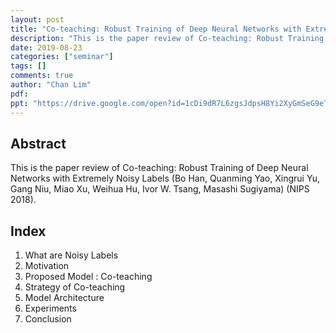 ```yaml
---
layout: post
title: "Co-teaching: Robust Training of Deep Neural Networks with Extremely Noisy Labels"
description: "This is the paper review of Co-teaching: Robust Training of Deep Neural Networks with Extremely Noisy Labels (NIPS 2018)."
date: 2019-08-23
categories: ["seminar"]
tags: []
comments: true
author: "Chan Lim"
pdf:
ppt: "https://drive.google.com/open?id=1cDi9dR7L6zgsJdpsH8Yi2XyGmSeG9eTr"
---
```


<!-- Post name should be this form: today-title.md
        For example, 2019-08-02-hyperparameter-optimization.md -->

<!-- Fill the contents where --Fill-- exists -->
<!-- If you don't want to fill the --Fill--(not necessary) part, then remove them all.
        For example, pdf: -->
<!-- The example is in '_posts/2019-08-02-hyperparameter-optimization.md'>

<!-- For 'title' front matter, follow this format: This is Title Format -->
<!-- For 'description' front matter, follow this format: It is description. -->
<!-- For 'date' front matter, follow this format: 2019-01-01 -->
<!-- For 'tags' front matter, write down the tag in abbreviation
        For example, write down CV instead of Computer Science
        'tags' can be more than one. Follow the format: ["CV", "ML"] -->
<!-- For 'author' fron matter, write down your name in this format: Gildong Hong -->
<!-- For 'pdf' and 'ppt' front matter, if you have the attachment files, write down the url -->

## Abstract
This is the paper review of Co-teaching: Robust Training of Deep Neural Networks with Extremely Noisy Labels (Bo Han, Quanming Yao, Xingrui Yu, Gang Niu, Miao Xu, Weihua Hu, Ivor W. Tsang, Masashi Sugiyama) (NIPS 2018).

## Index
1. What are Noisy Labels
2. Motivation
3. Proposed Model : Co-teaching
4. Strategy of Co-teaching
5. Model Architecture
6. Experiments
7. Conclusion

<!-- You can add more information below -->
